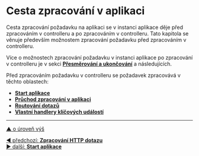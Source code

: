 # Cesta zpracování v aplikaci

Cesta zpracování požadavku na aplikaci se v instanci aplikace děje 
před zpracováním v controlleru a po zpracováním v controlleru.
Tato kapitola se věnuje především možnostem zpracování požadavku 
před zpracováním v controlleru. 

Více o možnostech zpracování požadavku v instanci aplikace po zpracování 
v controlleru je v sekci [**Přesměrování a ukončování**](./rendering/redirecting-and-termination.md) a následujících.

Před zpracováním požadavku v controlleru se požadavek zpracovává 
v těchto oblastech:

- [**Start aplikace**](./app-start.md)
- [**Průchod zpracování v aplikaci**](./app-dispatch.md)
- [**Routování dotazů**](./request-routing.md)
- [**Vlastní handlery klíčových událostí**](./custom-handlers.md)

---

[▲ o úroveň výš](../README.md)

<div class="prev-next">

[◀ předchozí: **Zpracování HTTP dotazu**](../README.md)  
[▶ další: **Start aplikace**](./app-start.md)  

</div>
